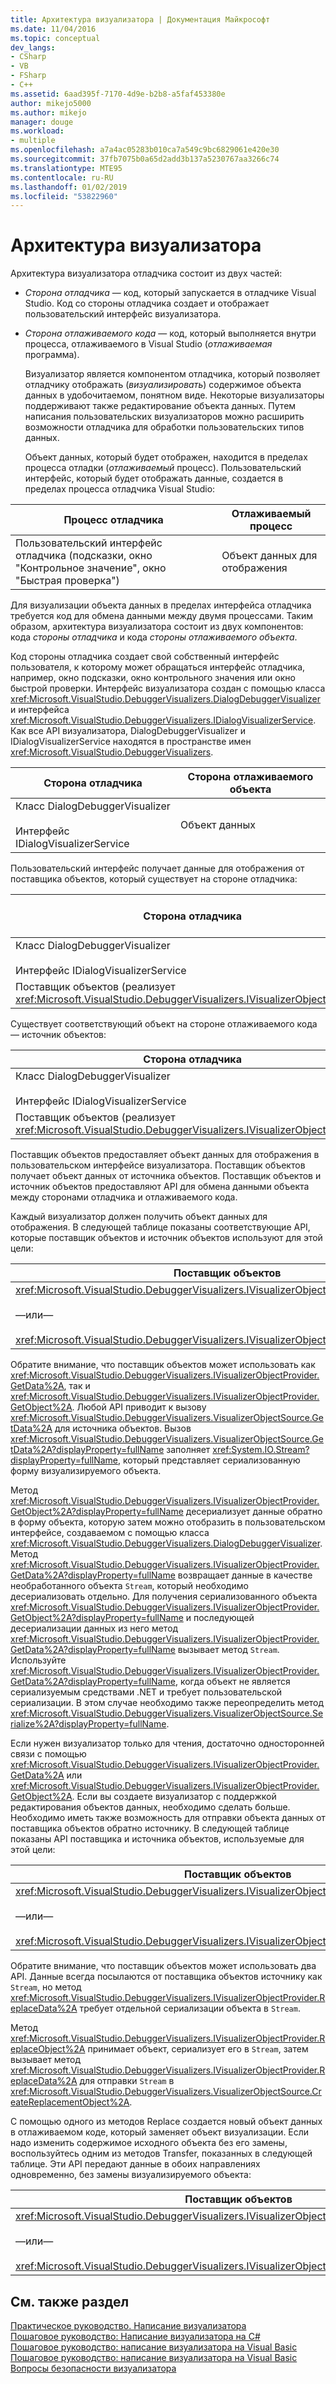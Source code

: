 ```yaml
---
title: Архитектура визуализатора | Документация Майкрософт
ms.date: 11/04/2016
ms.topic: conceptual
dev_langs:
- CSharp
- VB
- FSharp
- C++
ms.assetid: 6aad395f-7170-4d9e-b2b8-a5faf453380e
author: mikejo5000
ms.author: mikejo
manager: douge
ms.workload:
- multiple
ms.openlocfilehash: a7a4ac05283b010ca7a549c9bc6829061e420e30
ms.sourcegitcommit: 37fb7075b0a65d2add3b137a5230767aa3266c74
ms.translationtype: MTE95
ms.contentlocale: ru-RU
ms.lasthandoff: 01/02/2019
ms.locfileid: "53822960"
---
```

# <a name="visualizer-architecture"></a>Архитектура визуализатора
Архитектура визуализатора отладчика состоит из двух частей:  
  
- *Сторона отладчика* — код, который запускается в отладчике Visual Studio. Код со стороны отладчика создает и отображает пользовательский интерфейс визуализатора.  
  
- *Сторона отлаживаемого кода* — код, который выполняется внутри процесса, отлаживаемого в Visual Studio (*отлаживаемая* программа).  
  
  Визуализатор является компонентом отладчика, который позволяет отладчику отображать (*визуализировать*) содержимое объекта данных в удобочитаемом, понятном виде. Некоторые визуализаторы поддерживают также редактирование объекта данных. Путем написания пользовательских визуализаторов можно расширить возможности отладчика для обработки пользовательских типов данных.  
  
  Объект данных, который будет отображен, находится в пределах процесса отладки (*отлаживаемый* процесс). Пользовательский интерфейс, который будет отображать данные, создается в пределах процесса отладчика Visual Studio:  
  
|Процесс отладчика|Отлаживаемый процесс|  
|----------------------|----------------------|  
|Пользовательский интерфейс отладчика (подсказки, окно "Контрольное значение", окно "Быстрая проверка")|Объект данных для отображения|  
  
 Для визуализации объекта данных в пределах интерфейса отладчика требуется код для обмена данными между двумя процессами. Таким образом, архитектура визуализатора состоит из двух компонентов: кода *стороны отладчика* и кода *стороны отлаживаемого объекта*.  
  
 Код стороны отладчика создает свой собственный интерфейс пользователя, к которому может обращаться интерфейс отладчика, например, окно подсказки, окно контрольного значения или окно быстрой проверки. Интерфейс визуализатора создан с помощью класса <xref:Microsoft.VisualStudio.DebuggerVisualizers.DialogDebuggerVisualizer> и интерфейса <xref:Microsoft.VisualStudio.DebuggerVisualizers.IDialogVisualizerService>. Как все API визуализатора, DialogDebuggerVisualizer и IDialogVisualizerService находятся в пространстве имен <xref:Microsoft.VisualStudio.DebuggerVisualizers>.  
  
|Сторона отладчика|Сторона отлаживаемого объекта|  
|-------------------|-------------------|  
|Класс DialogDebuggerVisualizer<br /><br /> Интерфейс IDialogVisualizerService|Объект данных|  
  
 Пользовательский интерфейс получает данные для отображения от поставщика объектов, который существует на стороне отладчика:  
  
|Сторона отладчика|Сторона отлаживаемого объекта|  
|-------------------|-------------------|  
|Класс DialogDebuggerVisualizer<br /><br /> Интерфейс IDialogVisualizerService|Объект данных|  
|Поставщик объектов (реализует <xref:Microsoft.VisualStudio.DebuggerVisualizers.IVisualizerObjectProvider>)||  
  
 Существует соответствующий объект на стороне отлаживаемого кода — источник объектов:  
  
|Сторона отладчика|Сторона отлаживаемого объекта|  
|-------------------|-------------------|  
|Класс DialogDebuggerVisualizer<br /><br /> Интерфейс IDialogVisualizerService|Объект данных|  
|Поставщик объектов (реализует <xref:Microsoft.VisualStudio.DebuggerVisualizers.IVisualizerObjectProvider>)|Источник объектов (производный от <xref:Microsoft.VisualStudio.DebuggerVisualizers.VisualizerObjectSource>)|  
  
 Поставщик объектов предоставляет объект данных для отображения в пользовательском интерфейсе визуализатора. Поставщик объектов получает объект данных от источника объектов. Поставщик объектов и источник объектов предоставляют API для обмена данными объекта между сторонами отладчика и отлаживаемого кода.  
  
 Каждый визуализатор должен получить объект данных для отображения. В следующей таблице показаны соответствующие API, которые поставщик объектов и источник объектов используют для этой цели:  
  
|Поставщик объектов|Источник объектов|  
|---------------------|-------------------|  
|<xref:Microsoft.VisualStudio.DebuggerVisualizers.IVisualizerObjectProvider.GetData%2A><br /><br /> —или—<br /><br /> <xref:Microsoft.VisualStudio.DebuggerVisualizers.IVisualizerObjectProvider.GetObject%2A>|<xref:Microsoft.VisualStudio.DebuggerVisualizers.VisualizerObjectSource.GetData%2A>|  
  
 Обратите внимание, что поставщик объектов может использовать как <xref:Microsoft.VisualStudio.DebuggerVisualizers.IVisualizerObjectProvider.GetData%2A>, так и <xref:Microsoft.VisualStudio.DebuggerVisualizers.IVisualizerObjectProvider.GetObject%2A>. Любой API приводит к вызову <xref:Microsoft.VisualStudio.DebuggerVisualizers.VisualizerObjectSource.GetData%2A> для источника объектов. Вызов <xref:Microsoft.VisualStudio.DebuggerVisualizers.VisualizerObjectSource.GetData%2A?displayProperty=fullName> заполняет <xref:System.IO.Stream?displayProperty=fullName>, который представляет сериализованную форму визуализируемого объекта.  
  
 Метод <xref:Microsoft.VisualStudio.DebuggerVisualizers.IVisualizerObjectProvider.GetObject%2A?displayProperty=fullName> десериализует данные обратно в форму объекта, которую затем можно отобразить в пользовательском интерфейсе, создаваемом с помощью класса <xref:Microsoft.VisualStudio.DebuggerVisualizers.DialogDebuggerVisualizer>. Метод <xref:Microsoft.VisualStudio.DebuggerVisualizers.IVisualizerObjectProvider.GetData%2A?displayProperty=fullName> возвращает данные в качестве необработанного объекта `Stream`, который необходимо десериализовать отдельно. Для получения сериализованного объекта <xref:Microsoft.VisualStudio.DebuggerVisualizers.IVisualizerObjectProvider.GetObject%2A?displayProperty=fullName> и последующей десериализации данных из него метод <xref:Microsoft.VisualStudio.DebuggerVisualizers.IVisualizerObjectProvider.GetData%2A?displayProperty=fullName> вызывает метод `Stream`. Используйте <xref:Microsoft.VisualStudio.DebuggerVisualizers.IVisualizerObjectProvider.GetData%2A?displayProperty=fullName>, когда объект не является сериализуемым средствами .NET и требует пользовательской сериализации. В этом случае необходимо также переопределить метод <xref:Microsoft.VisualStudio.DebuggerVisualizers.VisualizerObjectSource.Serialize%2A?displayProperty=fullName>.  
  
 Если нужен визуализатор только для чтения, достаточно односторонней связи с помощью <xref:Microsoft.VisualStudio.DebuggerVisualizers.IVisualizerObjectProvider.GetData%2A> или <xref:Microsoft.VisualStudio.DebuggerVisualizers.IVisualizerObjectProvider.GetObject%2A>. Если вы создаете визуализатор с поддержкой редактирования объектов данных, необходимо сделать больше. Необходимо иметь также возможность для отправки объекта данных от поставщика объектов обратно источнику. В следующей таблице показаны API поставщика и источника объектов, используемые для этой цели:  
  
|Поставщик объектов|Источник объектов|  
|---------------------|-------------------|  
|<xref:Microsoft.VisualStudio.DebuggerVisualizers.IVisualizerObjectProvider.ReplaceData%2A><br /><br /> —или—<br /><br /> <xref:Microsoft.VisualStudio.DebuggerVisualizers.IVisualizerObjectProvider.ReplaceObject%2A>|<xref:Microsoft.VisualStudio.DebuggerVisualizers.VisualizerObjectSource.CreateReplacementObject%2A>|  
  
 Обратите внимание, что поставщик объектов может использовать два API. Данные всегда посылаются от поставщика объектов источнику как `Stream`, но метод <xref:Microsoft.VisualStudio.DebuggerVisualizers.IVisualizerObjectProvider.ReplaceData%2A> требует отдельной сериализации объекта в `Stream`.  
  
 Метод <xref:Microsoft.VisualStudio.DebuggerVisualizers.IVisualizerObjectProvider.ReplaceObject%2A> принимает объект, сериализует его в `Stream`, затем вызывает метод <xref:Microsoft.VisualStudio.DebuggerVisualizers.IVisualizerObjectProvider.ReplaceData%2A> для отправки `Stream` в <xref:Microsoft.VisualStudio.DebuggerVisualizers.VisualizerObjectSource.CreateReplacementObject%2A>.  
  
 С помощью одного из методов Replace создается новый объект данных в отлаживаемом коде, который заменяет объект визуализации. Если надо изменить содержимое исходного объекта без его замены, воспользуйтесь одним из методов Transfer, показанных в следующей таблице. Эти API передают данные в обоих направлениях одновременно, без замены визуализируемого объекта:  
  
|Поставщик объектов|Источник объектов|  
|---------------------|-------------------|  
|<xref:Microsoft.VisualStudio.DebuggerVisualizers.IVisualizerObjectProvider.TransferData%2A><br /><br /> —или—<br /><br /> <xref:Microsoft.VisualStudio.DebuggerVisualizers.IVisualizerObjectProvider.TransferObject%2A>|<xref:Microsoft.VisualStudio.DebuggerVisualizers.VisualizerObjectSource.TransferData%2A>|  
  
## <a name="see-also"></a>См. также раздел  
 [Практическое руководство. Написание визуализатора](/visualstudio/debugger/create-custom-visualizers-of-data)   
 [Пошаговое руководство: Написание визуализатора на C#](../debugger/walkthrough-writing-a-visualizer-in-csharp.md)   
 [Пошаговое руководство: написание визуализатора на Visual Basic](../debugger/walkthrough-writing-a-visualizer-in-visual-basic.md)   
 [Пошаговое руководство: написание визуализатора на Visual Basic](../debugger/walkthrough-writing-a-visualizer-in-visual-basic.md)   
 [Вопросы безопасности визуализатора](../debugger/visualizer-security-considerations.md)